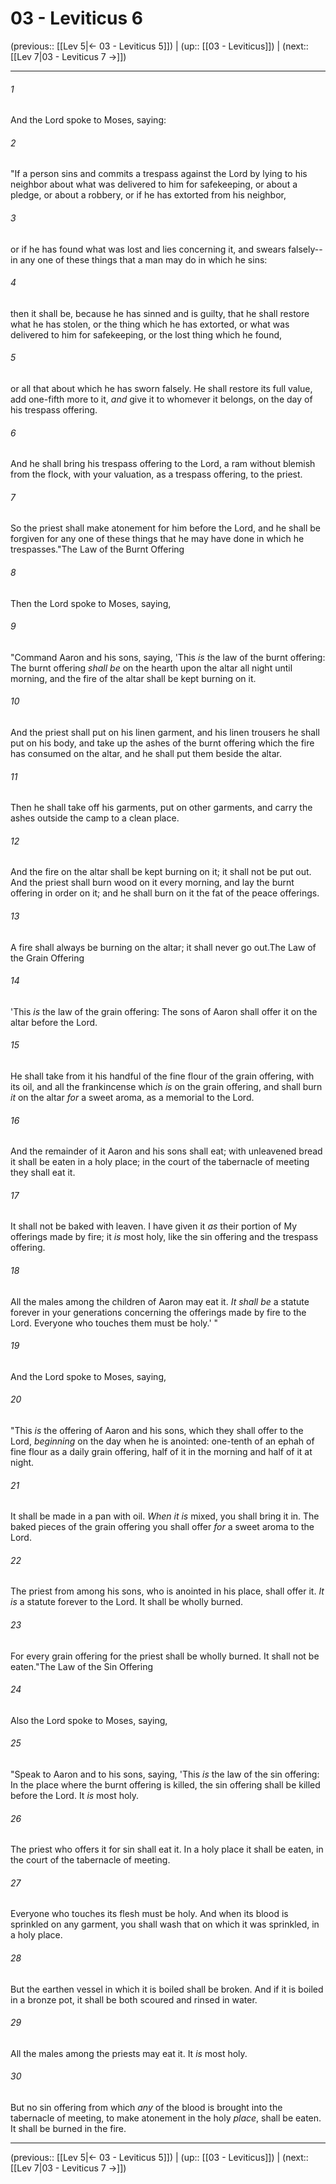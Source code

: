 # 03 - Leviticus 6

(previous:: [[Lev 5|← 03 - Leviticus 5]]) | (up:: [[03 - Leviticus]]) | (next:: [[Lev 7|03 - Leviticus 7 →]])

***


###### 1 
And the Lord spoke to Moses, saying: 

###### 2 
"If a person sins and commits a trespass against the Lord by lying to his neighbor about what was delivered to him for safekeeping, or about a pledge, or about a robbery, or if he has extorted from his neighbor, 

###### 3 
or if he has found what was lost and lies concerning it, and swears falsely--in any one of these things that a man may do in which he sins: 

###### 4 
then it shall be, because he has sinned and is guilty, that he shall restore what he has stolen, or the thing which he has extorted, or what was delivered to him for safekeeping, or the lost thing which he found, 

###### 5 
or all that about which he has sworn falsely. He shall restore its full value, add one-fifth more to it, _and_ give it to whomever it belongs, on the day of his trespass offering. 

###### 6 
And he shall bring his trespass offering to the Lord, a ram without blemish from the flock, with your valuation, as a trespass offering, to the priest. 

###### 7 
So the priest shall make atonement for him before the Lord, and he shall be forgiven for any one of these things that he may have done in which he trespasses."The Law of the Burnt Offering 

###### 8 
Then the Lord spoke to Moses, saying, 

###### 9 
"Command Aaron and his sons, saying, 'This _is_ the law of the burnt offering: The burnt offering _shall be_ on the hearth upon the altar all night until morning, and the fire of the altar shall be kept burning on it. 

###### 10 
And the priest shall put on his linen garment, and his linen trousers he shall put on his body, and take up the ashes of the burnt offering which the fire has consumed on the altar, and he shall put them beside the altar. 

###### 11 
Then he shall take off his garments, put on other garments, and carry the ashes outside the camp to a clean place. 

###### 12 
And the fire on the altar shall be kept burning on it; it shall not be put out. And the priest shall burn wood on it every morning, and lay the burnt offering in order on it; and he shall burn on it the fat of the peace offerings. 

###### 13 
A fire shall always be burning on the altar; it shall never go out.The Law of the Grain Offering 

###### 14 
'This _is_ the law of the grain offering: The sons of Aaron shall offer it on the altar before the Lord. 

###### 15 
He shall take from it his handful of the fine flour of the grain offering, with its oil, and all the frankincense which _is_ on the grain offering, and shall burn _it_ on the altar _for_ a sweet aroma, as a memorial to the Lord. 

###### 16 
And the remainder of it Aaron and his sons shall eat; with unleavened bread it shall be eaten in a holy place; in the court of the tabernacle of meeting they shall eat it. 

###### 17 
It shall not be baked with leaven. I have given it _as_ their portion of My offerings made by fire; it _is_ most holy, like the sin offering and the trespass offering. 

###### 18 
All the males among the children of Aaron may eat it. _It shall be_ a statute forever in your generations concerning the offerings made by fire to the Lord. Everyone who touches them must be holy.' " 

###### 19 
And the Lord spoke to Moses, saying, 

###### 20 
"This _is_ the offering of Aaron and his sons, which they shall offer to the Lord, _beginning_ on the day when he is anointed: one-tenth of an ephah of fine flour as a daily grain offering, half of it in the morning and half of it at night. 

###### 21 
It shall be made in a pan with oil. _When it is_ mixed, you shall bring it in. The baked pieces of the grain offering you shall offer _for_ a sweet aroma to the Lord. 

###### 22 
The priest from among his sons, who is anointed in his place, shall offer it. _It is_ a statute forever to the Lord. It shall be wholly burned. 

###### 23 
For every grain offering for the priest shall be wholly burned. It shall not be eaten."The Law of the Sin Offering 

###### 24 
Also the Lord spoke to Moses, saying, 

###### 25 
"Speak to Aaron and to his sons, saying, 'This _is_ the law of the sin offering: In the place where the burnt offering is killed, the sin offering shall be killed before the Lord. It _is_ most holy. 

###### 26 
The priest who offers it for sin shall eat it. In a holy place it shall be eaten, in the court of the tabernacle of meeting. 

###### 27 
Everyone who touches its flesh must be holy. And when its blood is sprinkled on any garment, you shall wash that on which it was sprinkled, in a holy place. 

###### 28 
But the earthen vessel in which it is boiled shall be broken. And if it is boiled in a bronze pot, it shall be both scoured and rinsed in water. 

###### 29 
All the males among the priests may eat it. It _is_ most holy. 

###### 30 
But no sin offering from which _any_ of the blood is brought into the tabernacle of meeting, to make atonement in the holy _place_, shall be eaten. It shall be burned in the fire.

***

(previous:: [[Lev 5|← 03 - Leviticus 5]]) | (up:: [[03 - Leviticus]]) | (next:: [[Lev 7|03 - Leviticus 7 →]])
